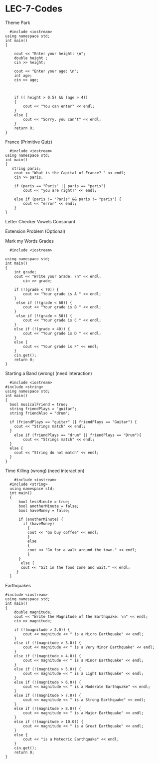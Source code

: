 # LEC-7-Codes

Theme Park

      #include <iostream>
    using namespace std;
    int main()
    {

        cout << "Enter your height: \n";
        double height ;
        cin >> height;

        cout << "Enter your age: \n";
        int age;
        cin >> age;



        if (( height > 0.5) && (age > 4))
        {
            cout << "You can enter" << endl;
        }
        else {
            cout << "Sorry, you can't" << endl;
        }
        return 0;
    }


 France (Primitive Quiz)

      #include <iostream>
    using namespace std;
    int main()
    {
       string paris;
        cout << "What is the Capital of France? " << endl;
        cin >> paris; 

        if (paris == "Paris" || paris == "paris")
            cout << "you are right!" << endl;

        else if (paris != "Paris" && paris != "paris") {
            cout << "error" << endl;
        }
    }


Letter Checker Vowels Consonant  

Extension Problem (Optional)

Mark my Words Grades

      #include <iostream>

    using namespace std;
    int main()
    {
        int grade;
        cout << "Write your Grade: \n" << endl;
            cin >> grade; 

        if (!(grade < 70)) {
            cout << "Your grade is A " << endl; 
        }
         else if (!(grade < 60)) {
            cout << "Your grade is B " << endl;
        }
         else if (!(grade < 50)) {
            cout << "Your grade is C " << endl;
        }
        else if (!(grade < 40)) {
            cout << "Your grade is D " << endl;
        }
        else {
            cout << "Your grade is F" << endl;
        }
        cin.get();
        return 0;
    }


  Starting a Band (wrong) (need interaction)

      #include <iostream>
    #include <string>
    using namespace std;
    int main()
    {
      bool musicalFriend = true;
      string friendPlays = "guitar";
      string friendAlso = "drum";

      if (friendPlays == "guitar" || friendPlays == "Guitar") {
        cout << "Strings match" << endl;
      }
        else if (friendPlays == "drum" || friendPlays == "Drum"){
            cout << "Strings match" << endl;
      }
      else {
        cout << "String do not match" << endl;
      }
    }

    
    
 Time Killing (wrong) (need interaction) 
  
        #include <iostream>
      #include <string>
      using namespace std;
      int main()
      {
          bool lessMinute = true;
          bool anotherMinute = false;
          bool haveMoney = false; 

          if (anotherMinute) {
            if (haveMoney)
              {
              cout << "Go buy coffee" << endl;
              }
              else
              {
              cout << "Go for a walk around the town." << endl;
              }
          }
           else {
           cout << "Sit in the food zone and wait." << endl;
         }
      }
      
      
   
Earthquakes

    #include <iostream>
    using namespace std;
    int main()
    {
        double magnitude;
        cout << "Write the Magnitude of the Earthquake: \n" << endl;
        cin >> magnitude;

        if (!(magnitude > 2.0)) {
            cout << magnitude << " is a Micro Earthquake" << endl;
        }
        else if (!(magnitude > 3.0)) {
            cout << magnitude << " is a Very Minor Earthquake" << endl;
        }
        else if (!(magnitude > 4.0)) {
            cout << magnitude << " is a Minor Earthquake" << endl;
        }
        else if (!(magnitude > 5.0)) {
            cout << magnitude << " is a Light Earthquake" << endl;
        }
        else if (!(magnitude > 6.0)) {
            cout << magnitude << " is a Moderate Earthquake" << endl;
        }
        else if (!(magnitude > 7.0)) {
            cout << magnitude << " is a Strong Earthquake" << endl;
        }
        else if (!(magnitude > 8.0)) {
            cout << magnitude << " is a Major Earthquake" << endl;
        }
        else if (!(magnitude > 10.0)) {
            cout << magnitude << " is a Great Earthquake" << endl;
        }
        else {
            cout << "is a Meteoric Earthquake" << endl;
        }
        cin.get();
        return 0;
    }



 

